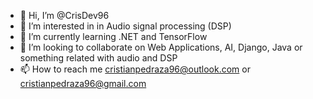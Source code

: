 - 👋 Hi, I’m @CrisDev96
- 👀 I’m interested in in Audio signal processing (DSP)
- 🌱 I’m currently learning .NET and TensorFlow
- 💞️ I’m looking to collaborate on Web Applications, AI,  Django, Java or something related with audio and DSP
- 📫 How to reach me cristianpedraza96@outlook.com or cristianpedraza96@gmail.com

<!---
CrisDev96/CrisDev96 is a ✨ special ✨ repository because its `README.md` (this file) appears on your GitHub profile.
You can click the Preview link to take a look at your changes.
--->
